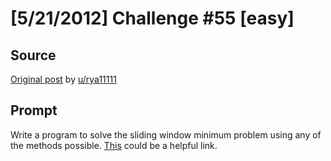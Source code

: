# [5/21/2012] Challenge #55 [easy]

## Source

[Original post](https://old.reddit.com/r/dailyprogrammer/comments/txla7/5212012_challenge_55_easy/) by [u/rya11111](https://old.reddit.com/user/rya11111)

## Prompt

Write a program to solve the sliding window minimum problem using any of the methods possible. [This](https://web.archive.org/web/20120312192050/http://home.tiac.net/~cri/2001/slidingmin.html) could be a helpful link.
